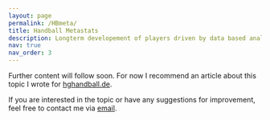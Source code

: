 ```yaml
---
layout: page
permalink: /HBmeta/
title: Handball Metastats
description: Longterm developement of players driven by data based analysis
nav: true
nav_order: 3
---
```

Further content will follow soon. For now I recommend an article about this topic I wrote for [hghandball.de](https://www.hghandball.de/saisonbericht-mal-anders/).

If you are interested in the topic or have any suggestions for improvement, feel free to contact me via [email](mailto:lucas.schmitt@hghandball.de).